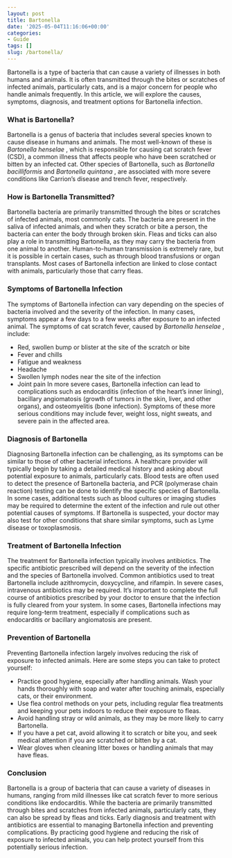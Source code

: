 ```yaml
---
layout: post
title: Bartonella
date: '2025-05-04T11:16:06+00:00'
categories:
- Guide
tags: []
slug: /bartonella/
---
```


Bartonella is a type of bacteria that can cause a variety of illnesses in both humans and animals. It is often transmitted through the bites or scratches of infected animals, particularly cats, and is a major concern for people who handle animals frequently. In this article, we will explore the causes, symptoms, diagnosis, and treatment options for Bartonella infection.
### What is Bartonella?
Bartonella is a genus of bacteria that includes several species known to cause disease in humans and animals. The most well-known of these is
*Bartonella henselae*
, which is responsible for causing cat scratch fever (CSD), a common illness that affects people who have been scratched or bitten by an infected cat. Other species of Bartonella, such as
*Bartonella bacilliformis*
and
*Bartonella quintana*
, are associated with more severe conditions like Carrion’s disease and trench fever, respectively.
### How is Bartonella Transmitted?
Bartonella bacteria are primarily transmitted through the bites or scratches of infected animals, most commonly cats. The bacteria are present in the saliva of infected animals, and when they scratch or bite a person, the bacteria can enter the body through broken skin. Fleas and ticks can also play a role in transmitting Bartonella, as they may carry the bacteria from one animal to another.
Human-to-human transmission is extremely rare, but it is possible in certain cases, such as through blood transfusions or organ transplants. Most cases of Bartonella infection are linked to close contact with animals, particularly those that carry fleas.
### Symptoms of Bartonella Infection
The symptoms of Bartonella infection can vary depending on the species of bacteria involved and the severity of the infection. In many cases, symptoms appear a few days to a few weeks after exposure to an infected animal. The symptoms of cat scratch fever, caused by
*Bartonella henselae*
, include:
- Red, swollen bump or blister at the site of the scratch or bite
- Fever and chills
- Fatigue and weakness
- Headache
- Swollen lymph nodes near the site of the infection
- Joint pain
In more severe cases, Bartonella infection can lead to complications such as endocarditis (infection of the heart’s inner lining), bacillary angiomatosis (growth of tumors in the skin, liver, and other organs), and osteomyelitis (bone infection). Symptoms of these more serious conditions may include fever, weight loss, night sweats, and severe pain in the affected area.
### Diagnosis of Bartonella
Diagnosing Bartonella infection can be challenging, as its symptoms can be similar to those of other bacterial infections. A healthcare provider will typically begin by taking a detailed medical history and asking about potential exposure to animals, particularly cats. Blood tests are often used to detect the presence of Bartonella bacteria, and PCR (polymerase chain reaction) testing can be done to identify the specific species of Bartonella.
In some cases, additional tests such as blood cultures or imaging studies may be required to determine the extent of the infection and rule out other potential causes of symptoms. If Bartonella is suspected, your doctor may also test for other conditions that share similar symptoms, such as Lyme disease or toxoplasmosis.
### Treatment of Bartonella Infection
The treatment for Bartonella infection typically involves antibiotics. The specific antibiotic prescribed will depend on the severity of the infection and the species of Bartonella involved. Common antibiotics used to treat Bartonella include azithromycin, doxycycline, and rifampin. In severe cases, intravenous antibiotics may be required.
It’s important to complete the full course of antibiotics prescribed by your doctor to ensure that the infection is fully cleared from your system. In some cases, Bartonella infections may require long-term treatment, especially if complications such as endocarditis or bacillary angiomatosis are present.
### Prevention of Bartonella
Preventing Bartonella infection largely involves reducing the risk of exposure to infected animals. Here are some steps you can take to protect yourself:
- Practice good hygiene, especially after handling animals. Wash your hands thoroughly with soap and water after touching animals, especially cats, or their environment.
- Use flea control methods on your pets, including regular flea treatments and keeping your pets indoors to reduce their exposure to fleas.
- Avoid handling stray or wild animals, as they may be more likely to carry Bartonella.
- If you have a pet cat, avoid allowing it to scratch or bite you, and seek medical attention if you are scratched or bitten by a cat.
- Wear gloves when cleaning litter boxes or handling animals that may have fleas.
### Conclusion
Bartonella is a group of bacteria that can cause a variety of diseases in humans, ranging from mild illnesses like cat scratch fever to more serious conditions like endocarditis. While the bacteria are primarily transmitted through bites and scratches from infected animals, particularly cats, they can also be spread by fleas and ticks. Early diagnosis and treatment with antibiotics are essential to managing Bartonella infection and preventing complications. By practicing good hygiene and reducing the risk of exposure to infected animals, you can help protect yourself from this potentially serious infection.

